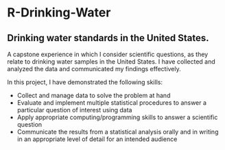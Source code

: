 # R-Drinking-Water
## Drinking water standards in the United States.

A capstone experience in which I consider scientific questions, as they relate to drinking water samples in the United States. I have collected and analyzed the data and communicated my findings effectively.

In this project, I have demonstrated the following skills:
  - Collect and manage data to solve the problem at hand
  - Evaluate and implement multiple statistical procedures to answer a particular question of interest using data
  - Apply appropriate computing/programming skills to answer a scientific question
  - Communicate the results from a statistical analysis orally and in writing in an appropriate level of detail for an intended audience
